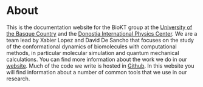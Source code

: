 # About

This is the documentation website for the BioKT group at the 
[University of the Basque Country](https://www.ehu.eus) and
the [Donostia International Physics Center](http://dipc.ehu.es).
We are a team lead by Xabier Lopez and David De Sancho that
focuses on the study of the conformational dynamics of biomolecules
 with computational methods, in particular molecular simulation
and quantum mechanical calculations. You can find more information
 about the work we do in our
[website](https://sites.google.com/view/biokt).
Much of the code we write is hosted in 
[Github](https://github.com/biokt).
In this website you will find information about a number of 
common tools that we use in our research.
